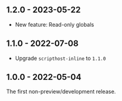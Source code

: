 ## 1.2.0 - 2023-05-22

- New feature: Read-only globals

## 1.1.0 - 2022-07-08

- Upgrade `scripthost-inline` to `1.1.0`

## 1.0.0 - 2022-05-04

The first non-preview/development release.
